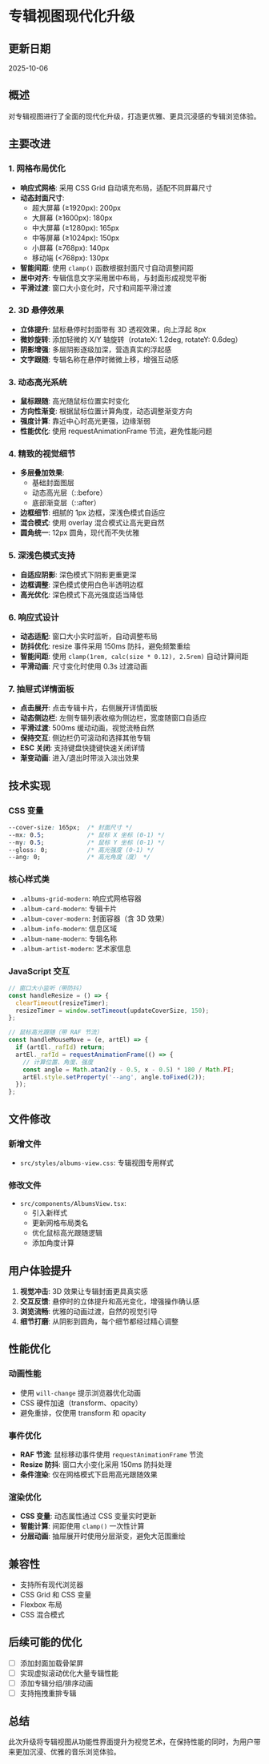 # 专辑视图现代化升级

## 更新日期
2025-10-06

## 概述
对专辑视图进行了全面的现代化升级，打造更优雅、更具沉浸感的专辑浏览体验。

## 主要改进

### 1. 网格布局优化
- **响应式网格**: 采用 CSS Grid 自动填充布局，适配不同屏幕尺寸
- **动态封面尺寸**: 
  - 超大屏幕 (≥1920px): 200px
  - 大屏幕 (≥1600px): 180px
  - 中大屏幕 (≥1280px): 165px
  - 中等屏幕 (≥1024px): 150px
  - 小屏幕 (≥768px): 140px
  - 移动端 (<768px): 130px
- **智能间距**: 使用 `clamp()` 函数根据封面尺寸自动调整间距
- **居中对齐**: 专辑信息文字采用居中布局，与封面形成视觉平衡
- **平滑过渡**: 窗口大小变化时，尺寸和间距平滑过渡

### 2. 3D 悬停效果
- **立体提升**: 鼠标悬停时封面带有 3D 透视效果，向上浮起 8px
- **微妙旋转**: 添加轻微的 X/Y 轴旋转（rotateX: 1.2deg, rotateY: 0.6deg）
- **阴影增强**: 多层阴影逐级加深，营造真实的浮起感
- **文字跟随**: 专辑名称在悬停时微微上移，增强互动感

### 3. 动态高光系统
- **鼠标跟随**: 高光随鼠标位置实时变化
- **方向性渐变**: 根据鼠标位置计算角度，动态调整渐变方向
- **强度计算**: 靠近中心时高光更强，边缘渐弱
- **性能优化**: 使用 requestAnimationFrame 节流，避免性能问题

### 4. 精致的视觉细节
- **多层叠加效果**:
  - 基础封面图层
  - 动态高光层（::before）
  - 底部渐变层（::after）
- **边框细节**: 细腻的 1px 边框，深浅色模式自适应
- **混合模式**: 使用 overlay 混合模式让高光更自然
- **圆角统一**: 12px 圆角，现代而不失优雅

### 5. 深浅色模式支持
- **自适应阴影**: 深色模式下阴影更重更深
- **边框调整**: 深色模式使用白色半透明边框
- **高光优化**: 深色模式下高光强度适当降低

### 6. 响应式设计
- **动态适配**: 窗口大小实时监听，自动调整布局
- **防抖优化**: resize 事件采用 150ms 防抖，避免频繁重绘
- **智能间距**: 使用 `clamp(1rem, calc(size * 0.12), 2.5rem)` 自动计算间距
- **平滑动画**: 尺寸变化时使用 0.3s 过渡动画

### 7. 抽屉式详情面板
- **点击展开**: 点击专辑卡片，右侧展开详情面板
- **动态侧边栏**: 左侧专辑列表收缩为侧边栏，宽度随窗口自适应
- **平滑过渡**: 500ms 缓动动画，视觉流畅自然
- **保持交互**: 侧边栏仍可滚动和选择其他专辑
- **ESC 关闭**: 支持键盘快捷键快速关闭详情
- **渐变动画**: 进入/退出时带淡入淡出效果

## 技术实现

### CSS 变量
```css
--cover-size: 165px;  /* 封面尺寸 */
--mx: 0.5;            /* 鼠标 X 坐标 (0-1) */
--my: 0.5;            /* 鼠标 Y 坐标 (0-1) */
--gloss: 0;           /* 高光强度 (0-1) */
--ang: 0;             /* 高光角度（度） */
```

### 核心样式类
- `.albums-grid-modern`: 响应式网格容器
- `.album-card-modern`: 专辑卡片
- `.album-cover-modern`: 封面容器（含 3D 效果）
- `.album-info-modern`: 信息区域
- `.album-name-modern`: 专辑名称
- `.album-artist-modern`: 艺术家信息

### JavaScript 交互
```typescript
// 窗口大小监听（带防抖）
const handleResize = () => {
  clearTimeout(resizeTimer);
  resizeTimer = window.setTimeout(updateCoverSize, 150);
};

// 鼠标高光跟随（带 RAF 节流）
const handleMouseMove = (e, artEl) => {
  if (artEl._rafId) return;
  artEl._rafId = requestAnimationFrame(() => {
    // 计算位置、角度、强度
    const angle = Math.atan2(y - 0.5, x - 0.5) * 180 / Math.PI;
    artEl.style.setProperty('--ang', angle.toFixed(2));
  });
};
```

## 文件修改

### 新增文件
- `src/styles/albums-view.css`: 专辑视图专用样式

### 修改文件
- `src/components/AlbumsView.tsx`:
  - 引入新样式
  - 更新网格布局类名
  - 优化鼠标高光跟随逻辑
  - 添加角度计算

## 用户体验提升

1. **视觉冲击**: 3D 效果让专辑封面更具真实感
2. **交互反馈**: 悬停时的立体提升和高光变化，增强操作确认感
3. **浏览流畅**: 优雅的动画过渡，自然的视觉引导
4. **细节打磨**: 从阴影到圆角，每个细节都经过精心调整

## 性能优化

### 动画性能
- 使用 `will-change` 提示浏览器优化动画
- CSS 硬件加速（transform、opacity）
- 避免重排，仅使用 transform 和 opacity

### 事件优化
- **RAF 节流**: 鼠标移动事件使用 `requestAnimationFrame` 节流
- **Resize 防抖**: 窗口大小变化采用 150ms 防抖处理
- **条件渲染**: 仅在网格模式下启用高光跟随效果

### 渲染优化
- **CSS 变量**: 动态属性通过 CSS 变量实时更新
- **智能计算**: 间距使用 `clamp()` 一次性计算
- **分层动画**: 抽屉展开时使用分层渐变，避免大范围重绘

## 兼容性

- 支持所有现代浏览器
- CSS Grid 和 CSS 变量
- Flexbox 布局
- CSS 混合模式

## 后续可能的优化

- [ ] 添加封面加载骨架屏
- [ ] 实现虚拟滚动优化大量专辑性能
- [ ] 添加专辑分组/排序动画
- [ ] 支持拖拽重排专辑

## 总结

此次升级将专辑视图从功能性界面提升为视觉艺术，在保持性能的同时，为用户带来更加沉浸、优雅的音乐浏览体验。
